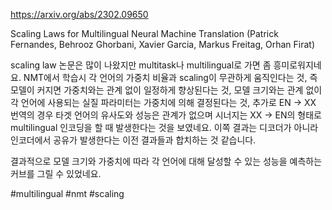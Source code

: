 https://arxiv.org/abs/2302.09650

Scaling Laws for Multilingual Neural Machine Translation (Patrick Fernandes, Behrooz Ghorbani, Xavier Garcia, Markus Freitag, Orhan Firat)

scaling law 논문은 많이 나왔지만 multitask나 multilingual로 가면 좀 흥미로워지네요. NMT에서 학습시 각 언어의 가중치 비율과 scaling이 무관하게 움직인다는 것, 즉 모델이 커지면 가중치와는 관계 없이 일정하게 향상된다는 것, 모델 크기와는 관계 없이 각 언어에 사용되는 실질 파라미터는 가중치에 의해 결정된다는 것, 추가로 EN -> XX 번역의 경우 타겟 언어의 유사도와 성능은 관계가 없으며 시너지는 XX -> EN의 형태로 multilingual 인코딩을 할 때 발생한다는 것을 보였네요. 이쪽 결과는 디코더가 아니라 인코더에서 공유가 발생한다는 이전 결과들과 합치하는 것 같습니다.

결과적으로 모델 크기와 가중치에 따라 각 언어에 대해 달성할 수 있는 성능을 예측하는 커브를 그릴 수 있었네요.

#multilingual #nmt #scaling 